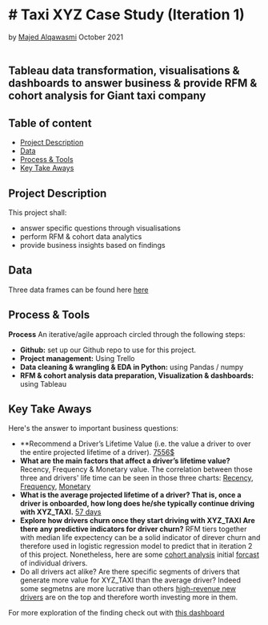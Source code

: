 # # Taxi XYZ Case Study (Iteration 1)
by [Majed Alqawasmi](https://github.com/MajedAlqawasmi) October 2021
<br/><br/>
##  Tableau data transformation, visualisations & dashboards to answer business & provide RFM & cohort analysis for Giant taxi company

## Table of content

- [Project Description](https://github.com/MajedAlqawasmi/RFM-cohort_analysis_Taxi_XYZ_case_study/blob/main/README.md#project-Description)
- [Data](https://github.com/MajedAlqawasmi/RFM-cohort_analysis_Taxi_XYZ_case_study/blob/main/README.md#data)
- [Process & Tools](https://github.com/MajedAlqawasmi/RFM-cohort_analysis_Taxi_XYZ_case_study/blob/main/README.md#process--tools)
- [Key Take Aways](https://github.com/MajedAlqawasmi/RFM-cohort_analysis_Taxi_XYZ_case_study/blob/main/README.md#key-take-aways)

## Project Description
This project shall: 
- answer specific questions through visualisations
- perform RFM & cohort data analytics
- provide business insights based on findings 

## Data
Three data frames can be found here [here](https://github.com/MajedAlqawasmi/RFM-cohort_analysis_Taxi_XYZ_case_study/tree/main/data)

## Process & Tools

**Process**
An iterative/agile approach circled through the following steps:

- **Github:** set up our Github repo to use for this project. <br/>
- **Project management:** Using Trello
- **Data cleaning & wrangling & EDA in Python:** using Pandas / numpy <br/>
- **RFM & cohort analysis data preparation, Visualization & dashboards:** using Tableau

## Key Take Aways

Here's the answer to important business questions:
- **Recommend a Driver’s Lifetime Value (i.e. the value a driver to  over the entire projected lifetime of a driver). [7556$](https://public.tableau.com/views/UberCaseStudy_16329672122770/AVGdrivervalue?:language=en-US&publish=yes&:display_count=n&:origin=viz_share_link) 
- **What are the main factors that affect a driver’s lifetime value?** Recency, Frequency & Monetary value. The correlation between those three and drivers' life time can be seen in those three charts: [Recency](https://public.tableau.com/views/UberCaseStudy_16329672122770/DriverlifetimeVSrecency?:language=en-US&publish=yes&:display_count=n&:origin=viz_share_link), [Frequency](https://public.tableau.com/views/UberCaseStudy_16329672122770/DriverlifetimeVSfrequency?:language=en-US&publish=yes&:display_count=n&:origin=viz_share_link), [Monetary](https://public.tableau.com/views/UberCaseStudy_16329672122770/DriverlifetimeVSMonetary?:language=en-US&publish=yes&:display_count=n&:origin=viz_share_link) 
- **What is the average projected lifetime of a driver? That is, once a driver is onboarded, how long does he/she typically continue driving with XYZ_TAXI.** [57 days](https://public.tableau.com/views/UberCaseStudy_16329672122770/averagelifespan?:language=en-US&publish=yes&:display_count=n&:origin=viz_share_link) 
- **Explore how drivers churn once they start driving with XYZ_TAXI Are there any predictive indicators for driver churn?** RFM tiers together with median life expectency can be a solid indicator of direver churn and therefore used in logistic regression model to predict that in iteration 2 of this project. Nonetheless, here are some [cohort analysis](https://public.tableau.com/views/UberCaseStudy_16329672122770/cohortanalysis?:language=en-US&publish=yes&:display_count=n&:origin=viz_share_link) initial [forcast](https://public.tableau.com/views/UberCaseStudy_16329672122770/Churnforcast?:language=en-US&publish=yes&:display_count=n&:origin=viz_share_link) of individual drivers.
- Do all drivers act alike? Are there specific segments of drivers that generate more value for XYZ_TAXI than the average driver? Indeed some segmetns are more lucrative than others [high-revenue new drivers](https://public.tableau.com/views/UberCaseStudy_16329672122770/segmentrevenue?:language=en-US&publish=yes&:display_count=n&:origin=viz_share_link) are on the top and therefore worth investing more in them. 

For more exploration of the finding check out with [this dashboard](https://public.tableau.com/views/UberCaseStudy_16329672122770/Dashboard1?:language=en-US&publish=yes&:display_count=n&:origin=viz_share_link) 
